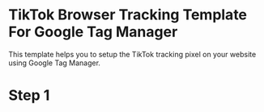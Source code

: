 # TikTok Browser Tracking Template For Google Tag Manager
This template helps you to setup the TikTok tracking pixel on your website using Google Tag Manager.

# Step 1
